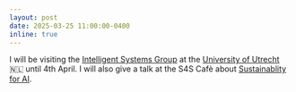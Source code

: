 ```yaml
---
layout: post
date: 2025-03-25 11:00:00-0400
inline: true
---
```


I will be visiting the [Intelligent Systems Group](https://www.uu.nl/en/research/ai-data-science/intelligent-systems) at the [University of Utrecht](https://www.uu.nl/en) :netherlands: until 4th April. I will also give a talk at the S4S Cafè about [Sustainablity for AI](https://www.uu.nl/en/events/s4s-cafe-sustainability-for-ai).

